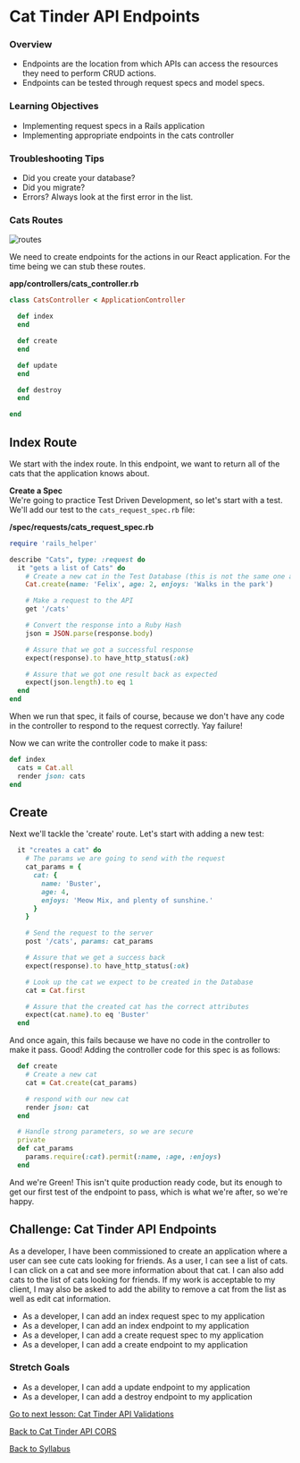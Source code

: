 # Cat Tinder API Endpoints

### Overview
- Endpoints are the location from which APIs can access the resources they need to perform CRUD actions.
- Endpoints can be tested through request specs and model specs.

### Learning Objectives
- Implementing request specs in a Rails application
- Implementing appropriate endpoints in the cats controller

### Troubleshooting Tips
- Did you create your database?
- Did you migrate?
- Errors? Always look at the first error in the list.

### Cats Routes

![routes](../assets/rails-routes.png)

We need to create endpoints for the actions in our React application. For the time being we can stub these routes.

**app/controllers/cats_controller.rb**
```ruby
class CatsController < ApplicationController

  def index
  end

  def create
  end

  def update
  end

  def destroy
  end

end
```

## Index Route
We start with the index route. In this endpoint, we want to return all of the cats that the application knows about.

**Create a Spec**  
We're going to practice Test Driven Development, so let's start with a test. We'll add our test to the `cats_request_spec.rb` file:

**/spec/requests/cats_request_spec.rb**
```ruby
require 'rails_helper'

describe "Cats", type: :request do
  it "gets a list of Cats" do
    # Create a new cat in the Test Database (this is not the same one as development)
    Cat.create(name: 'Felix', age: 2, enjoys: 'Walks in the park')

    # Make a request to the API
    get '/cats'

    # Convert the response into a Ruby Hash
    json = JSON.parse(response.body)

    # Assure that we got a successful response
    expect(response).to have_http_status(:ok)

    # Assure that we got one result back as expected
    expect(json.length).to eq 1
  end
end
```

When we run that spec, it fails of course, because we don't have any code in the controller to respond to the request correctly. Yay failure!

Now we can write the controller code to make it pass:

```ruby
def index
  cats = Cat.all
  render json: cats
end
```

## Create
Next we'll tackle the 'create' route.  Let's start with adding a new test:

```ruby
  it "creates a cat" do
    # The params we are going to send with the request
    cat_params = {
      cat: {
        name: 'Buster',
        age: 4,
        enjoys: 'Meow Mix, and plenty of sunshine.'
      }
    }

    # Send the request to the server
    post '/cats', params: cat_params

    # Assure that we get a success back
    expect(response).to have_http_status(:ok)

    # Look up the cat we expect to be created in the Database
    cat = Cat.first

    # Assure that the created cat has the correct attributes
    expect(cat.name).to eq 'Buster'
  end
```

And once again, this fails because we have no code in the controller to make it pass. Good! Adding the controller code for this spec is as follows:

```ruby
  def create
    # Create a new cat
    cat = Cat.create(cat_params)

    # respond with our new cat
    render json: cat
  end

  # Handle strong parameters, so we are secure
  private
  def cat_params
    params.require(:cat).permit(:name, :age, :enjoys)
  end
```

And we're Green! This isn't quite production ready code, but its enough to get our first test of the endpoint to pass, which is what we're after, so we're happy.  


## Challenge: Cat Tinder API Endpoints
As a developer, I have been commissioned to create an application where a user can see cute cats looking for friends. As a user, I can see a list of cats. I can click on a cat and see more information about that cat. I can also add cats to the list of cats looking for friends. If my work is acceptable to my client, I may also be asked to add the ability to remove a cat from the list as well as edit cat information.

- As a developer, I can add an index request spec to my application
- As a developer, I can add an index endpoint to my application
- As a developer, I can add a create request spec to my application
- As a developer, I can add a create endpoint to my application

### Stretch Goals
- As a developer, I can add a update endpoint to my application
- As a developer, I can add a destroy endpoint to my application


[ Go to next lesson: Cat Tinder API Validations ](./validations.md)

[ Back to Cat Tinder API CORS ](.api_cors.md)

[ Back to Syllabus ](../../README.md#cat-tinder-backend)
